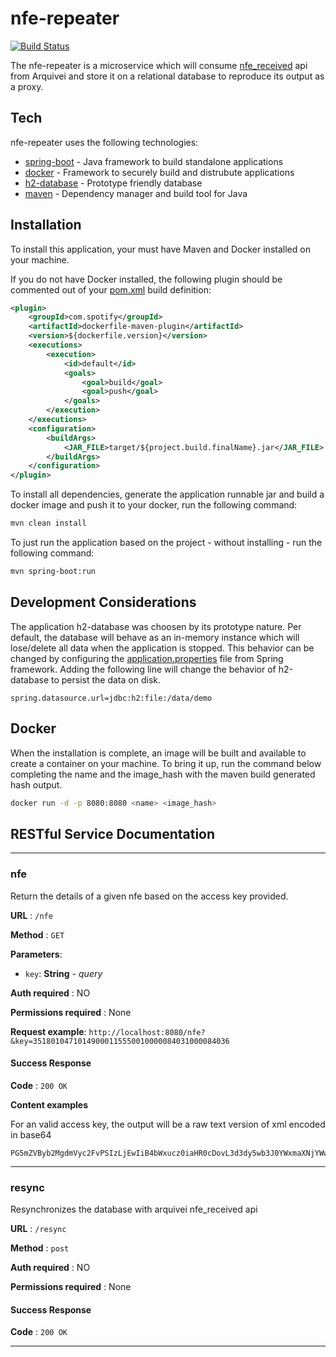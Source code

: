 # nfe-repeater

[![Build Status](https://travis-ci.org/joemccann/dillinger.svg?branch=master)](https://travis-ci.org/joemccann/dillinger)

The nfe-repeater is a microservice which will consume [nfe_received](https://docs.arquivei.com.br/?urls.primaryName=Arquivei%20API#/nfe/get_v1_nfe_received) api from Arquivei and store it on a relational database to reproduce its output as a proxy.

## Tech

nfe-repeater uses the following technologies:
* [spring-boot](https://spring.io/projects/spring-boot) - Java framework to build standalone applications
* [docker](https://www.docker.com/) - Framework to securely build and distrubute applications
* [h2-database](https://www.h2database.com/html/main.html) - Prototype friendly database
* [maven](https://maven.apache.org/) - Dependency manager and build tool for Java

## Installation

To install this application, your must have Maven and Docker installed on your machine. 

If you do not have Docker installed, the following plugin should be commented out of your [pom.xml](https://github.com/jobtravaini/nfe-repeater/blob/master/pom.xml) build definition:

```xml
<plugin>
    <groupId>com.spotify</groupId>
    <artifactId>dockerfile-maven-plugin</artifactId>
    <version>${dockerfile.version}</version>
    <executions>
        <execution>
            <id>default</id>
            <goals>
                <goal>build</goal>
                <goal>push</goal>
            </goals>
        </execution>
    </executions>
    <configuration>
        <buildArgs>
            <JAR_FILE>target/${project.build.finalName}.jar</JAR_FILE>
        </buildArgs>
    </configuration>
</plugin>
```

To install all dependencies, generate the application runnable jar and build a docker image and push it to your docker, run the following command:

```sh
mvn clean install
```

To just run the application based on the project - without installing - run the following command:

```sh
mvn spring-boot:run
```

## Development Considerations

The application h2-database was choosen by its prototype nature. Per default, the database will behave as an in-memory instance which will lose/delete all data when the application is stopped. This behavior can be changed by configuring the [application.properties](https://github.com/jobtravaini/nfe-repeater/blob/master/src/main/resources/application.properties) file from Spring framework. Adding the following line will change the behavior of h2-database to persist the data on disk.

```properties
spring.datasource.url=jdbc:h2:file:/data/demo
```

## Docker

When the installation is complete, an image will be built and available to create a container on your machine. To bring it up, run the command below completing the name and the image_hash with the maven build generated hash output.

```sh
docker run -d -p 8080:8080 <name> <image_hash>
```

## RESTful Service Documentation

___

### nfe

Return the details of a given nfe based on the access key provided.

**URL** : `/nfe`

**Method** : `GET`

**Parameters**:
* `key`: **String** - _query_

**Auth required** : NO

**Permissions required** : None

**Request example**: `http://localhost:8080/nfe?&key=35180104710149000115550010000084031000084036`

#### Success Response

**Code** : `200 OK`

**Content examples**

For an valid access key, the output will be a raw text version of xml encoded in base64

```text
PG5mZVByb2MgdmVyc2FvPSIzLjEwIiB4bWxucz0iaHR0cDovL3d3dy5wb3J0YWxmaXNjYWwuaW5mLmJyL25mZSI+PE5GZSB4bWxucz0iaHR0cDovL3d3dy5wb3J0YWxmaXNjYWwuaW5mLmJyL25mZSI+PGluZk5GZSB2ZXJzYW89IjMuMTAiIElkPSJORmUzNTE4MDEwNDcxMDE0OTAwMDExNTU1MDAxMDAwMDA4NDAzMTAwMDA4NDAzNiI+PGlkZT48Y1VGPjM1PC9jVUY+PGNORj4wMDAwODQwMzwvY05GPjxuYXRPcD5WRU5EQSBBIENPTlNVTUlET1I8L25hdE9wPjxpbmRQYWc+MDwvaW5kUGFnPjxtb2Q+NTU8L21vZD48c2VyaWU+MTwvc2VyaWU+PG5ORj44NDAzPC9uTkY+PGRoRW1pPjIwMTgtMDEtMzBUMDA6MDA6MDAtMDI6MDA8L2RoRW1pPjxkaFNhaUVudD4y...
```

___

### resync

Resynchronizes the database with arquivei nfe_received api

**URL** : `/resync`

**Method** : `post`

**Auth required** : NO

**Permissions required** : None

#### Success Response

**Code** : `200 OK`

___
